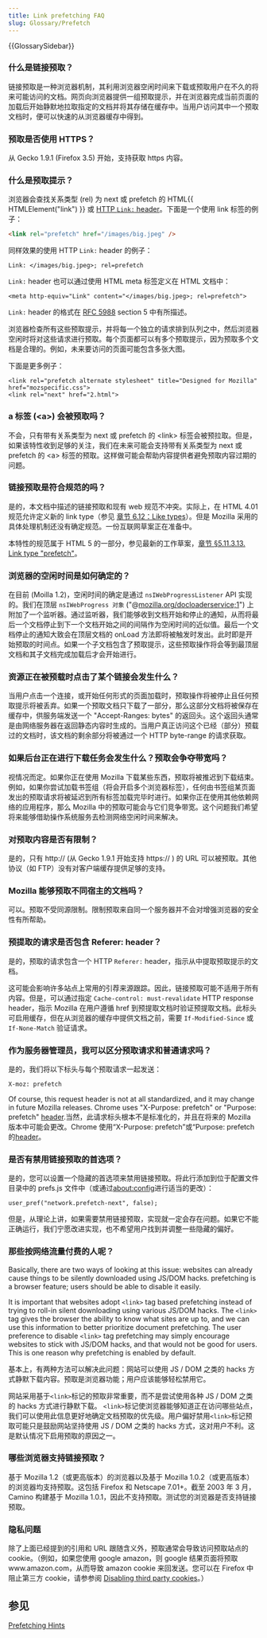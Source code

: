 ```yaml
---
title: Link prefetching FAQ
slug: Glossary/Prefetch
---
```


{{GlossarySidebar}}

### 什么是链接预取？

链接预取是一种浏览器机制，其利用浏览器空闲时间来下载或预取用户在不久的将来可能访问的文档。网页向浏览器提供一组预取提示，并在浏览器完成当前页面的加载后开始静默地拉取指定的文档并将其存储在缓存中。当用户访问其中一个预取文档时，便可以快速的从浏览器缓存中得到。

### 预取是否使用 HTTPS？

从 Gecko 1.9.1 (Firefox 3.5) 开始，支持获取 https 内容。

### 什么是预取提示？

浏览器会查找关系类型 (rel) 为 next 或 prefetch 的 HTML{{ HTMLElement("link") }} 或 [HTTP `Link:` header](/zh-CN/docs/Web/HTTP/Headers)。下面是一个使用 link 标签的例子：

```html
<link rel="prefetch" href="/images/big.jpeg" />
```

同样效果的使用 HTTP `Link:` header 的例子：

```plain
Link: </images/big.jpeg>; rel=prefetch
```

`Link:` header 也可以通过使用 HTML meta 标签定义在 HTML 文档中：

```plain
<meta http-equiv="Link" content="</images/big.jpeg>; rel=prefetch">
```

`Link:` header 的格式在 [RFC 5988](http://tools.ietf.org/html/rfc5988) section 5 中有所描述。

浏览器检查所有这些预取提示，并将每一个独立的请求排到队列之中，然后浏览器空闲时将对这些请求进行预取。每个页面都可以有多个预取提示，因为预取多个文档是合理的。例如，未来要访问的页面可能包含多张大图。

下面是更多例子：

```plain
<link rel="prefetch alternate stylesheet" title="Designed for Mozilla" href="mozspecific.css">
<link rel="next" href="2.html">
```

### a 标签 (\<a>) 会被预取吗？

不会，只有带有关系类型为 next 或 prefetch 的 \<link> 标签会被预拉取。但是，如果该特性收到足够的关注，我们在未来可能会支持带有关系类型为 next 或 prefetch 的 \<a> 标签的预取。这样做可能会帮助内容提供者避免预取内容过期的问题。

### 链接预取是符合规范的吗？

是的，本文档中描述的链接预取和现有 web 规范不冲突。实际上，在 HTML 4.01 规范允许定义新的 link type（参见 [章节 6.12：Like types](http://www.w3.org/TR/html4/types.html#type-links)）。但是 Mozilla 采用的具体处理机制还没有确定规范。一份互联网草案正在准备中。

本特性的规范属于 HTML 5 的一部分，参见最新的工作草案，[章节 §5.11.3.13. Link type "prefetch"](http://www.whatwg.org/specs/web-apps/current-work/#link-type-prefetch)。

### 浏览器的空闲时间是如何确定的？

在目前 (Moilla 1.2)，空闲时间的确定是通过 `nsIWebProgressListener` API 实现的。我们在顶层 `nsIWebProgress 对象` ("@[mozilla.org/docloaderservice;1](http://mozilla.org/docloaderservice;1)") 上附加了一个监听器。通过监听器，我们能够收到文档开始和停止的通知，从而将最后一个文档停止到下一个文档开始之间的间隔作为空闲时间的近似值。最后一个文档停止的通知大致会在顶层文档的 onLoad 方法即将被触发时发出。此时即是开始预取的时间点。如果一个子文档包含了预取提示，这些预取操作将会等到最顶层文档和其子文档完成加载后才会开始进行。

### 资源正在被预载时点击了某个链接会发生什么？

当用户点击一个连接，或开始任何形式的页面加载时，预取操作将被停止且任何预取提示将被丢弃。如果一个预取文档只下载了一部分，那么这部分文档将被保存在缓存中，供服务端发送一个 "Accept-Ranges: bytes" 的返回头。这个返回头通常是由网络服务器在返回静态内容时生成的。当用户真正访问这个已经（部分）预载过的文档时，该文档的剩余部分将被通过一个 HTTP byte-range 的请求获取。

### 如果后台正在进行下载任务会发生什么？预取会争夺带宽吗？

视情况而定。如果你正在使用 Mozilla 下载某些东西，预取将被推迟到下载结束。例如，如果你尝试加载书签组（将会开启多个浏览器标签），任何由书签组某页面发出的预取请求将被延迟到所有标签加载完毕时进行。如果你正在使用其他依赖网络的应用程序，那么 Mozilla 中的预取可能会与它们竞争带宽。这个问题我们希望将来能够借助操作系统服务去检测网络空闲时间来解决。

### 对预取内容是否有限制？

是的，只有 http\:// (从 Gecko 1.9.1 开始支持 https\:// ) 的 URL 可以被预取。其他协议（如 FTP）没有对客户端缓存提供足够的支持。

### Mozilla 能够预取不同宿主的文档吗？

可以。预取不受同源限制。限制预取来自同一个服务器并不会对增强浏览器的安全性有所帮助。

### 预提取的请求是否包含 Referer: header？

是的，预取的请求包含一个 HTTP `Referer:` header，指示从中提取预取提示的文档。

这可能会影响许多站点上常用的引荐来源跟踪。因此，链接预取可能不适用于所有内容。但是，可以通过指定 `Cache-control: must-revalidate` HTTP response header，指示 Mozilla 在用户遵循 href 到预提取文档时验证预提取文档。此标头可启用缓存，但在从浏览器的缓存中提供文档之前，需要 `If-Modified-Since` 或 `If-None-Match` 验证请求。

### 作为服务器管理员，我可以区分预取请求和普通请求吗？

是的，我们将以下标头与每个预取请求一起发送：

```plain
X-moz: prefetch
```

Of course, this request header is not at all standardized, and it may change in future Mozilla releases. Chrome uses "X-Purpose: prefetch" or "Purpose: prefetch" [header](https://bugs.webkit.org/show_bug.cgi?id=46529).当然，此请求标头根本不是标准化的，并且在将来的 Mozilla 版本中可能会更改。Chrome 使用“X-Purpose: prefetch”或“Purpose: prefetch 的[header](https://bugs.webkit.org/show_bug.cgi?id=46529)。

### 是否有禁用链接预取的首选项？

是的，您可以设置一个隐藏的首选项来禁用链接预取。将此行添加到位于配置文件目录中的 prefs.js 文件中（或通过[about:config](/about:config)进行适当的更改）：

```plain
user_pref("network.prefetch-next", false);
```

但是，从理论上讲，如果需要禁用链接预取，实现就一定会存在问题。如果它不能正确运行，我们宁愿改进实现，也不希望用户找到并调整一些隐藏的偏好。

### 那些按网络流量付费的人呢？

Basically, there are two ways of looking at this issue: websites can already cause things to be silently downloaded using JS/DOM hacks. prefetching is a browser feature; users should be able to disable it easily.

It is important that websites adopt `<link>` tag based prefetching instead of trying to roll-in silent downloading using various JS/DOM hacks. The `<link>` tag gives the browser the ability to know what sites are up to, and we can use this information to better prioritize document prefetching. The user preference to disable `<link>` tag prefetching may simply encourage websites to stick with JS/DOM hacks, and that would not be good for users. This is one reason why prefetching is enabled by default.

基本上，有两种方法可以解决此问题：网站可以使用 JS / DOM 之类的 hacks 方式静默下载内容。预取是浏览器功能；用户应该能够轻松禁用它。

网站采用基于`<link>`标记的预取非常重要，而不是尝试使用各种 JS / DOM 之类的 hacks 方式进行静默下载。 `<link>`标记使浏览器能够知道正在访问哪些站点，我们可以使用此信息更好地确定文档预取的优先级。用户偏好禁用`<link>`标记预取可能只是鼓励网站坚持使用 JS / DOM 之类的 hacks 方式，这对用户不利。这是默认情况下启用预取的原因之一。

### 哪些浏览器支持链接预取？

基于 Mozilla 1.2（或更高版本）的浏览器以及基于 Mozilla 1.0.2（或更高版本）的浏览器均支持预取。这包括 Firefox 和 Netscape 7.01+。截至 2003 年 3 月，Camino 构建基于 Mozilla 1.0.1，因此不支持预取。测试您的浏览器是否支持链接预取。

### 隐私问题

除了上面已经提到的引用和 URL 跟随含义外，预取通常会导致访问预取站点的 cookie。（例如，如果您使用 google amazon，则 google 结果页面将预取 www\.amazon.com，从而导致 amazon cookie 来回发送。您可以在 Firefox 中阻止第三方 cookie，请参参阅 [Disabling third party cookies](http://support.mozilla.com/en-US/kb/Disabling%20third%20party%20cookies)。）

## 参见

[Prefetching Hints](http://www.edochan.com/programming/pf.htm)
